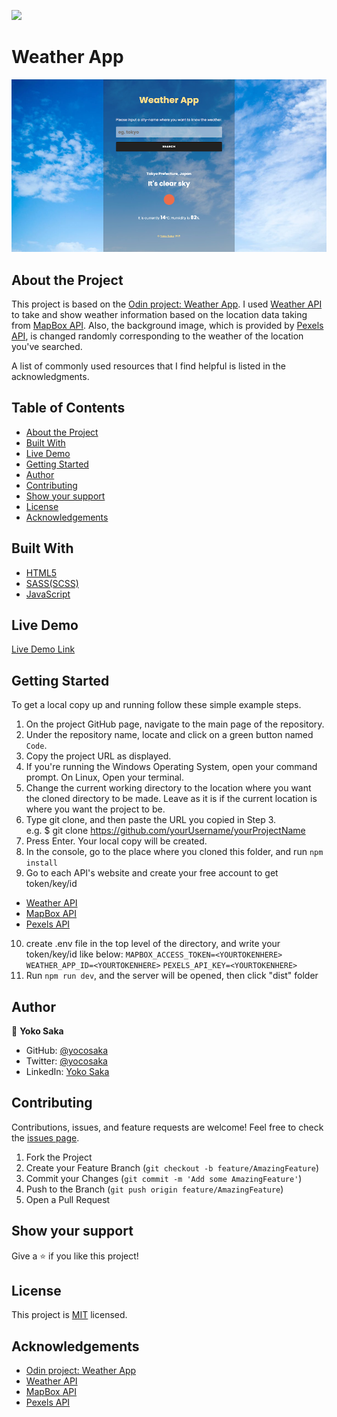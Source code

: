 ![](https://img.shields.io/badge/Microverse-blueviolet)
# Weather App
![Top Page Screenshot](./screenshot.png)


## About the Project

This project is based on the [Odin project: Weather App](https://www.theodinproject.com/courses/javascript/lessons/weather-app). I used [Weather API](https://openweathermap.org/api) to take and show weather information based on the location data taking from [MapBox API](https://docs.mapbox.com/api/overview/). Also, the background image, which is provided by [Pexels API](https://www.pexels.com/api/documentation/), is changed randomly corresponding to the weather of the location you've searched.

A list of commonly used resources that I find helpful is listed in the acknowledgments.


## Table of Contents

* [About the Project](#about-the-project)
* [Built With](#built-with)
* [Live Demo](#live-demo)
* [Getting Started](#getting-started)
* [Author](#author)
* [Contributing](#contributing)
* [Show your support](#show-your-support)
* [License](#license)
* [Acknowledgements](#acknowledgements)

## Built With

* [HTML5](https://en.wikipedia.org/wiki/HTML5)
* [SASS(SCSS)](https://sass-lang.com/)
* [JavaScript](https://en.wikipedia.org/wiki/JavaScript)

## Live Demo

[Live Demo Link](https://yocosaka-weather-app.netlify.app/)


## Getting Started

To get a local copy up and running follow these simple example steps.

1. On the project GitHub page, navigate to the main page of the repository.
2. Under the repository name, locate and click on a green button named `Code`. 
3. Copy the project URL as displayed.
4. If you're running the Windows Operating System, open your command prompt. On Linux, Open your terminal. 
5. Change the current working directory to the location where you want the cloned directory to be made. Leave as it is if the current location is where you want the project to be. 
6. Type git clone, and then paste the URL you copied in Step 3. <br>
e.g. $ git clone https://github.com/yourUsername/yourProjectName 
7. Press Enter. Your local copy will be created. 
8. In the console, go to the place where you cloned this folder, and run `npm install`
9. Go to each API's website and create your free account to get token/key/id
  - [Weather API](https://openweathermap.org/api)
  - [MapBox API](https://docs.mapbox.com/api/overview/)
  - [Pexels API](https://www.pexels.com/api/documentation/)
10. create .env file in the top level of the directory, and write your token/key/id like below:
`MAPBOX_ACCESS_TOKEN=<YOURTOKENHERE>`
`WEATHER_APP_ID=<YOURTOKENHERE>`
`PEXELS_API_KEY=<YOURTOKENHERE>`
11. Run `npm run dev`, and the server will be opened, then click "dist" folder

## Author

👤 **Yoko Saka**

- GitHub: [@yocosaka](https://github.com/yocosaka)
- Twitter: [@yocosaka](https://twitter.com/yocosaka)
- LinkedIn: [Yoko Saka](https://www.linkedin.com/in/yokosaka)


## Contributing

Contributions, issues, and feature requests are welcome!
Feel free to check the [issues page](../../issues).

1. Fork the Project
2. Create your Feature Branch (`git checkout -b feature/AmazingFeature`)
3. Commit your Changes (`git commit -m 'Add some AmazingFeature'`)
4. Push to the Branch (`git push origin feature/AmazingFeature`)
5. Open a Pull Request


## Show your support

Give a ⭐️ if you like this project!


## License

This project is [MIT](./LICENSE) licensed.


## Acknowledgements
- [Odin project: Weather App](https://www.theodinproject.com/courses/javascript/lessons/weather-app)
- [Weather API](https://openweathermap.org/api)
- [MapBox API](https://docs.mapbox.com/api/overview/)
- [Pexels API](https://www.pexels.com/api/documentation/)

